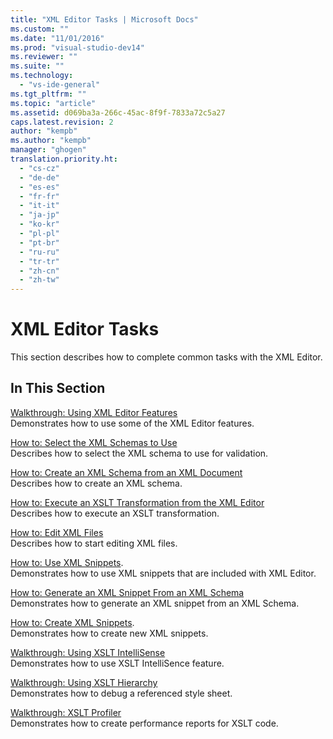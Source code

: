 ```yaml
---
title: "XML Editor Tasks | Microsoft Docs"
ms.custom: ""
ms.date: "11/01/2016"
ms.prod: "visual-studio-dev14"
ms.reviewer: ""
ms.suite: ""
ms.technology: 
  - "vs-ide-general"
ms.tgt_pltfrm: ""
ms.topic: "article"
ms.assetid: d069ba3a-266c-45ac-8f9f-7833a72c5a27
caps.latest.revision: 2
author: "kempb"
ms.author: "kempb"
manager: "ghogen"
translation.priority.ht: 
  - "cs-cz"
  - "de-de"
  - "es-es"
  - "fr-fr"
  - "it-it"
  - "ja-jp"
  - "ko-kr"
  - "pl-pl"
  - "pt-br"
  - "ru-ru"
  - "tr-tr"
  - "zh-cn"
  - "zh-tw"
---
```

# XML Editor Tasks
This section describes how to complete common tasks with the XML Editor.  
  
## In This Section  
 [Walkthrough: Using XML Editor Features](../xml-tools/walkthrough-using-xml-editor-features.md)  
 Demonstrates how to use some of the XML Editor features.  
  
 [How to: Select the XML Schemas to Use](../xml-tools/how-to-select-the-xml-schemas-to-use.md)  
 Describes how to select the XML schema to use for validation.  
  
 [How to: Create an XML Schema from an XML Document](../xml-tools/how-to-create-an-xml-schema-from-an-xml-document.md)  
 Describes how to create an XML schema.  
  
 [How to: Execute an XSLT Transformation from the XML Editor](../xml-tools/how-to-execute-an-xslt-transformation-from-the-xml-editor.md)  
 Describes how to execute an XSLT transformation.  
  
 [How to: Edit XML Files](../xml-tools/how-to-edit-xml-files.md)  
 Describes how to start editing XML files.  
  
 [How to: Use XML Snippets](../xml-tools/how-to-use-xml-snippets.md).  
 Demonstrates how to use XML snippets that are included with XML Editor.  
  
 [How to: Generate an XML Snippet From an XML Schema](../xml-tools/how-to-generate-an-xml-snippet-from-an-xml-schema.md)  
 Demonstrates how to generate an XML snippet from an XML Schema.  
  
 [How to: Create XML Snippets](../xml-tools/how-to-create-xml-snippets.md).  
 Demonstrates how to create new XML snippets.  
  
 [Walkthrough: Using XSLT IntelliSense](../xml-tools/walkthrough-using-xslt-intellisense.md)  
 Demonstrates how to use XSLT IntelliSence feature.  
  
 [Walkthrough: Using XSLT Hierarchy](../xml-tools/walkthrough-using-xslt-hierarchy.md)  
 Demonstrates how to debug a referenced style sheet.  
  
 [Walkthrough: XSLT Profiler](../xml-tools/walkthrough-xslt-profiler.md)  
 Demonstrates how to create performance reports for XSLT code.